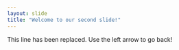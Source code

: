 ```yaml
---
layout: slide
title: "Welcome to our second slide!"
---
```

This line has been replaced.
Use the left arrow to go back!